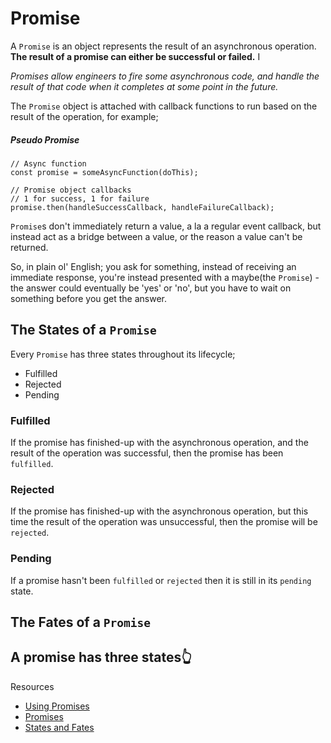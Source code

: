 # Promise

A `Promise` is an object represents the result of an asynchronous operation. **The result of a promise can either be successful or failed.** I

_Promises allow engineers to fire some asynchronous code, and handle the result of that code when it completes at some point in the future._

The `Promise` object is attached with callback functions to run based on the result of the operation, for example;

##### Pseudo Promise

```
// Async function
const promise = someAsyncFunction(doThis);

// Promise object callbacks
// 1 for success, 1 for failure
promise.then(handleSuccessCallback, handleFailureCallback);

```

`Promise`s don't immediately return a value, a la a regular event callback, but instead act as a bridge between a value, or the reason a value can't be returned.

So, in plain ol' English; you ask for something, instead of receiving an immediate response, you're instead presented with a maybe(the `Promise`) - the answer could eventually be 'yes' or 'no', but you have to wait on something before you get the answer.

## **The States of a `Promise`**

Every `Promise` has three states throughout its lifecycle;

- Fulfilled
- Rejected
- Pending

### **Fulfilled**

If the promise has finished-up with the asynchronous operation, and the result of the operation was successful, then the promise has been `fulfilled`.

### **Rejected**

If the promise has finished-up with the asynchronous operation, but this time the result of the operation was unsuccessful, then the promise will be `rejected`.

### **Pending**

If a promise hasn't been `fulfilled` or `rejected` then it is still in its `pending` state.

## **The Fates of a `Promise`**

## A promise has three states👆

Resources

- [Using Promises](https://developer.mozilla.org/en-US/docs/Web/JavaScript/Guide/Using_promises)
- [Promises](https://developer.mozilla.org/en-US/docs/Web/JavaScript/Reference/Global_Objects/Promise)
- [States and Fates](https://github.com/domenic/promises-unwrapping/blob/master/docs/states-and-fates.md)
